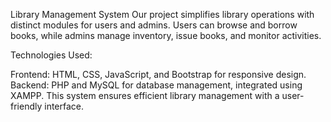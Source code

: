 Library Management System
Our project simplifies library operations with distinct modules for users and admins. Users can browse and borrow books, while admins manage inventory, issue books, and monitor activities.

Technologies Used:

Frontend: HTML, CSS, JavaScript, and Bootstrap for responsive design.
Backend: PHP and MySQL for database management, integrated using XAMPP.
This system ensures efficient library management with a user-friendly interface.

